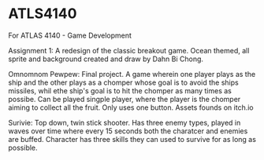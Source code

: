 # ATLS4140
For ATLAS 4140 - Game Development

Assignment 1:
A redesign of the classic breakout game. Ocean themed, all sprite and background created and draw by Dahn Bi Chong.

Omnomnom Pewpew:
Final project.
A game wherein one player plays as the ship and the other plays as a chomper whose goal is to avoid the ships missiles, whil ethe ship's goal is to hit the chomper as many times as possibe.
Can be played singple player, where the player is the chomper aiming to collect all the fruit. Only uses one button.
Assets founds on itch.io

Surivie:
Top down, twin stick shooter.
Has three enemy types, played in waves over time where every 15 seconds both the charatcer and enemies are buffed.
Character has three skills they can used to survive for as long as possible.
